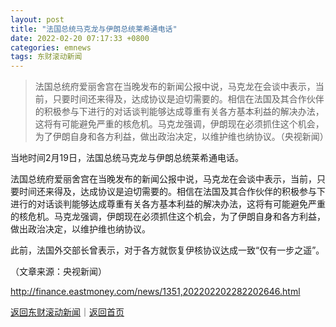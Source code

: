 ```yaml
---
layout: post
title: "法国总统马克龙与伊朗总统莱希通电话"
date: 2022-02-20 07:17:33 +0800
categories: emnews
tags: 东财滚动新闻
---
```

> 法国总统府爱丽舍宫在当晚发布的新闻公报中说，马克龙在会谈中表示，当前，只要时间还来得及，达成协议是迫切需要的。相信在法国及其合作伙伴的积极参与下进行的对话谈判能够达成尊重有关各方基本利益的解决办法，这将有可能避免严重的核危机。马克龙强调，伊朗现在必须抓住这个机会，为了伊朗自身和各方利益，做出政治决定，以维护维也纳协议。（央视新闻）

<p>当地时间2月19日，法国总统马克龙与伊朗总统莱希通电话。</p><p>法国总统府爱丽舍宫在当晚发布的新闻公报中说，马克龙在会谈中表示，当前，只要时间还来得及，达成协议是迫切需要的。相信在法国及其合作伙伴的积极参与下进行的对话谈判能够达成尊重有关各方基本利益的解决办法，这将有可能避免严重的核危机。马克龙强调，伊朗现在必须抓住这个机会，为了伊朗自身和各方利益，做出政治决定，以维护维也纳协议。</p><p>此前，法国外交部长曾表示，对于各方就恢复伊核协议达成一致“仅有一步之遥”。</p><p class="em_media">（文章来源：央视新闻）</p>

<http://finance.eastmoney.com/news/1351,202202202282202646.html>

[返回东财滚动新闻](//finews.withounder.com/emnews/)｜[返回首页](//finews.withounder.com/)
